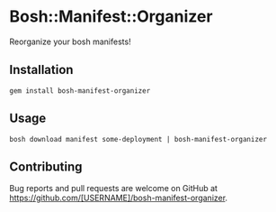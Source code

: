 # Bosh::Manifest::Organizer

Reorganize your bosh manifests!

## Installation

`gem install bosh-manifest-organizer`

## Usage

`bosh download manifest some-deployment | bosh-manifest-organizer`

## Contributing

Bug reports and pull requests are welcome on GitHub at https://github.com/[USERNAME]/bosh-manifest-organizer.
